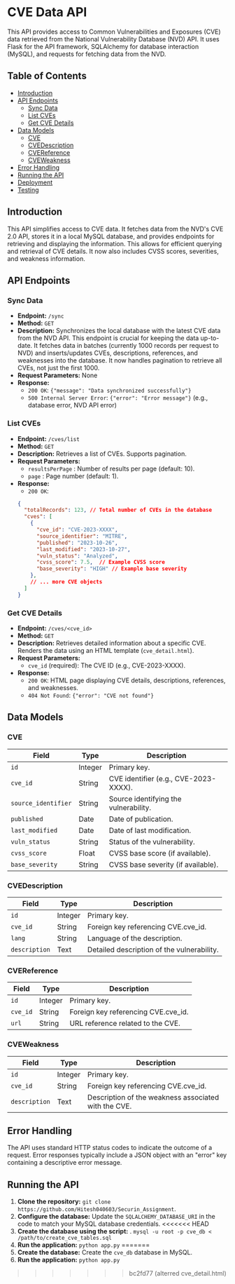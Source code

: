 # CVE Data API

This API provides access to Common Vulnerabilities and Exposures (CVE) data retrieved from the National Vulnerability Database (NVD) API. It uses Flask for the API framework, SQLAlchemy for database interaction (MySQL), and requests for fetching data from the NVD.

## Table of Contents

* [Introduction](#introduction)
* [API Endpoints](#api-endpoints)
    * [Sync Data](#sync-data)
    * [List CVEs](#list-cves)
    * [Get CVE Details](#get-cve-details)
* [Data Models](#data-models)
    * [CVE](#cve)
    * [CVEDescription](#cvedescription)
    * [CVEReference](#cvereference)
    * [CVEWeakness](#cveweakness)
* [Error Handling](#error-handling)
* [Running the API](#running-the-api)
* [Deployment](#deployment-optional)
* [Testing](#testing-optional)

## Introduction <a name="introduction"></a>

This API simplifies access to CVE data. It fetches data from the NVD's CVE 2.0 API, stores it in a local MySQL database, and provides endpoints for retrieving and displaying the information. This allows for efficient querying and retrieval of CVE details.  It now also includes CVSS scores, severities, and weakness information.

## API Endpoints <a name="api-endpoints"></a>

### Sync Data <a name="sync-data"></a>

* **Endpoint:** `/sync`
* **Method:** `GET`
* **Description:** Synchronizes the local database with the latest CVE data from the NVD API. This endpoint is crucial for keeping the data up-to-date. It fetches data in batches (currently 1000 records per request to NVD) and inserts/updates CVEs, descriptions, references, and weaknesses into the database. It now handles pagination to retrieve all CVEs, not just the first 1000.
* **Request Parameters:** None
* **Response:**
    * `200 OK`:  `{"message": "Data synchronized successfully"}`
    * `500 Internal Server Error`: `{"error": "Error message"}` (e.g., database error, NVD API error)

### List CVEs <a name="list-cves"></a>

* **Endpoint:** `/cves/list`
* **Method:** `GET`
* **Description:** Retrieves a list of CVEs. Supports pagination.
* **Request Parameters:**
    * `resultsPerPage` : Number of results per page (default: 10).
    * `page` : Page number (default: 1).
* **Response:**
    * `200 OK`:
    ```json
    {
      "totalRecords": 123, // Total number of CVEs in the database
      "cves": [
        {
          "cve_id": "CVE-2023-XXXX",
          "source_identifier": "MITRE",
          "published": "2023-10-26",
          "last_modified": "2023-10-27",
          "vuln_status": "Analyzed",
          "cvss_score": 7.5,  // Example CVSS score
          "base_severity": "HIGH" // Example base severity
        },
        // ... more CVE objects
      ]
    }
    ```

### Get CVE Details <a name="get-cve-details"></a>

* **Endpoint:** `/cves/<cve_id>`
* **Method:** `GET`
* **Description:** Retrieves detailed information about a specific CVE. Renders the data using an HTML template (`cve_detail.html`).
* **Request Parameters:**
    * `cve_id` (required): The CVE ID (e.g., CVE-2023-XXXX).
* **Response:**
    * `200 OK`: HTML page displaying CVE details, descriptions, references, and weaknesses.
    * `404 Not Found`: `{"error": "CVE not found"}`

## Data Models <a name="data-models"></a>

### CVE <a name="cve"></a>

| Field             | Type    | Description                                                              |
|-------------------|---------|--------------------------------------------------------------------------|
| `id`              | Integer | Primary key.                                                             |
| `cve_id`          | String  | CVE identifier (e.g., CVE-2023-XXXX).                                  |
| `source_identifier` | String  | Source identifying the vulnerability.                                     |
| `published`         | Date    | Date of publication.                                                      |
| `last_modified`     | Date    | Date of last modification.                                                |
| `vuln_status`       | String  | Status of the vulnerability.                                            |
| `cvss_score`        | Float   | CVSS base score (if available).                                          |
| `base_severity`    | String  | CVSS base severity (if available).                                       |

### CVEDescription <a name="cvedescription"></a>

| Field       | Type    | Description                                         |
|-------------|---------|-----------------------------------------------------|
| `id`          | Integer | Primary key.                                        |
| `cve_id`      | String  | Foreign key referencing CVE.cve_id.                 |
| `lang`        | String  | Language of the description.                         |
| `description` | Text    | Detailed description of the vulnerability.         |

### CVEReference <a name="cvereference"></a>

| Field   | Type    | Description                                   |
|---------|---------|-----------------------------------------------|
| `id`      | Integer | Primary key.                                  |
| `cve_id`  | String  | Foreign key referencing CVE.cve_id.           |
| `url`     | String  | URL reference related to the CVE.             |

### CVEWeakness <a name="cveweakness"></a>

| Field       | Type    | Description                                         |
|-------------|---------|-----------------------------------------------------|
| `id`          | Integer | Primary key.                                        |
| `cve_id`      | String  | Foreign key referencing CVE.cve_id.                 |
| `description` | Text    | Description of the weakness associated with the CVE. |


## Error Handling <a name="error-handling"></a>

The API uses standard HTTP status codes to indicate the outcome of a request. Error responses typically include a JSON object with an "error" key containing a descriptive error message.

## Running the API <a name="running-the-api"></a>

1.  **Clone the repository:** `git clone https://github.com/Hitesh040603/Securin_Assignment`.
2.  **Configure the database:** Update the `SQLALCHEMY_DATABASE_URI` in the code to match your MySQL database credentials.
<<<<<<< HEAD
3.  **Create the database using the script:** .
   `mysql -u root -p cve_db < /path/to/create_cve_tables.sql`
5.  **Run the application:** `python app.py`
=======
3.  **Create the database:** Create the `cve_db` database in MySQL.
4.  **Run the application:** `python app.py`
>>>>>>> bc2fd77 (alterred cve_detail.html)

